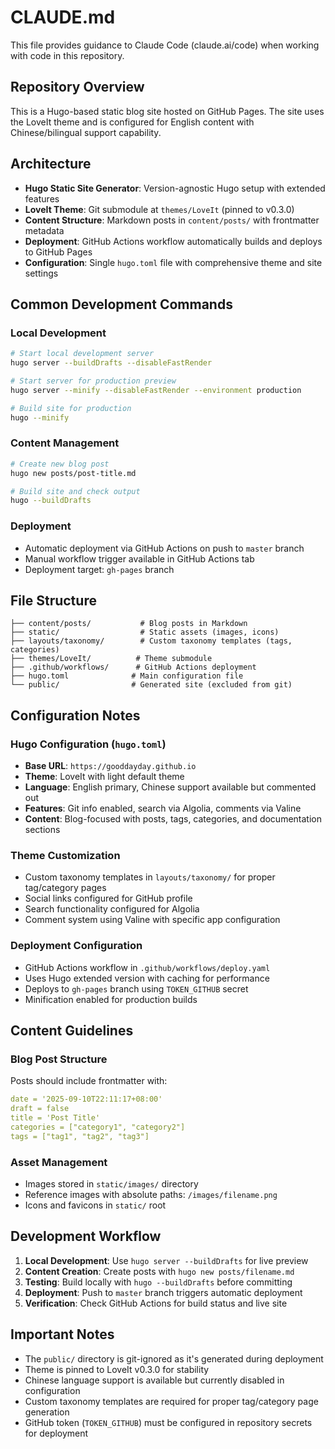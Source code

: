# CLAUDE.md

This file provides guidance to Claude Code (claude.ai/code) when working with code in this repository.

## Repository Overview

This is a Hugo-based static blog site hosted on GitHub Pages. The site uses the LoveIt theme and is configured for
English content with Chinese/bilingual support capability.

## Architecture

- **Hugo Static Site Generator**: Version-agnostic Hugo setup with extended features
- **LoveIt Theme**: Git submodule at `themes/LoveIt` (pinned to v0.3.0)
- **Content Structure**: Markdown posts in `content/posts/` with frontmatter metadata
- **Deployment**: GitHub Actions workflow automatically builds and deploys to GitHub Pages
- **Configuration**: Single `hugo.toml` file with comprehensive theme and site settings

## Common Development Commands

### Local Development

```bash
# Start local development server
hugo server --buildDrafts --disableFastRender

# Start server for production preview
hugo server --minify --disableFastRender --environment production

# Build site for production
hugo --minify
```

### Content Management

```bash
# Create new blog post
hugo new posts/post-title.md

# Build site and check output
hugo --buildDrafts
```

### Deployment

- Automatic deployment via GitHub Actions on push to `master` branch
- Manual workflow trigger available in GitHub Actions tab
- Deployment target: `gh-pages` branch

## File Structure

```
├── content/posts/           # Blog posts in Markdown
├── static/                  # Static assets (images, icons)
├── layouts/taxonomy/        # Custom taxonomy templates (tags, categories)
├── themes/LoveIt/          # Theme submodule
├── .github/workflows/      # GitHub Actions deployment
├── hugo.toml              # Main configuration file
└── public/                # Generated site (excluded from git)
```

## Configuration Notes

### Hugo Configuration (`hugo.toml`)

- **Base URL**: `https://gooddayday.github.io`
- **Theme**: LoveIt with light default theme
- **Language**: English primary, Chinese support available but commented out
- **Features**: Git info enabled, search via Algolia, comments via Valine
- **Content**: Blog-focused with posts, tags, categories, and documentation sections

### Theme Customization

- Custom taxonomy templates in `layouts/taxonomy/` for proper tag/category pages
- Social links configured for GitHub profile
- Search functionality configured for Algolia
- Comment system using Valine with specific app configuration

### Deployment Configuration

- GitHub Actions workflow in `.github/workflows/deploy.yaml`
- Uses Hugo extended version with caching for performance
- Deploys to `gh-pages` branch using `TOKEN_GITHUB` secret
- Minification enabled for production builds

## Content Guidelines

### Blog Post Structure

Posts should include frontmatter with:

```yaml
date = '2025-09-10T22:11:17+08:00'
draft = false
title = 'Post Title'
categories = ["category1", "category2"]
tags = ["tag1", "tag2", "tag3"]
```

### Asset Management

- Images stored in `static/images/` directory
- Reference images with absolute paths: `/images/filename.png`
- Icons and favicons in `static/` root

## Development Workflow

1. **Local Development**: Use `hugo server --buildDrafts` for live preview
2. **Content Creation**: Create posts with `hugo new posts/filename.md`
3. **Testing**: Build locally with `hugo --buildDrafts` before committing
4. **Deployment**: Push to `master` branch triggers automatic deployment
5. **Verification**: Check GitHub Actions for build status and live site

## Important Notes

- The `public/` directory is git-ignored as it's generated during deployment
- Theme is pinned to LoveIt v0.3.0 for stability
- Chinese language support is available but currently disabled in configuration
- Custom taxonomy templates are required for proper tag/category page generation
- GitHub token (`TOKEN_GITHUB`) must be configured in repository secrets for deployment
